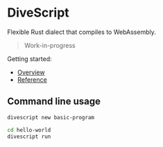 # DiveScript

Flexible Rust dialect that compiles to WebAssembly.

> Work-in-progress

Getting started:

- [Overview](https://divescript.github.io/overview)
- [Reference](https://divescript.github.io/reference)

## Command line usage

```sh
divescript new basic-program

cd hello-world
divescript run
```